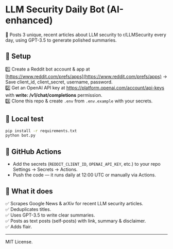 
# LLM Security Daily Bot (AI-enhanced)

🤖 Posts 3 unique, recent articles about LLM security to r/LLMSecurity every day, using GPT-3.5 to generate polished summaries.

## 🔷 Setup

1️⃣ Create a Reddit bot account & app at [https://www.reddit.com/prefs/apps](https://www.reddit.com/prefs/apps) → Save client_id, client_secret, username, password.  
2️⃣ Get an OpenAI API key at https://platform.openai.com/account/api-keys with **write: /v1/chat/completions** permission.  
3️⃣ Clone this repo & create `.env` from `.env.example` with your secrets.

## 🔷 Local test

```bash
pip install -r requirements.txt
python bot.py
```

## 🔷 GitHub Actions

- Add the secrets (`REDDIT_CLIENT_ID`, `OPENAI_API_KEY`, etc.) to your repo Settings → Secrets → Actions.
- Push the code — it runs daily at 12:00 UTC or manually via Actions.

## 🔷 What it does

✅ Scrapes Google News & arXiv for recent LLM security articles.  
✅ Deduplicates titles.  
✅ Uses GPT-3.5 to write clear summaries.  
✅ Posts as text posts (self-posts) with link, summary & disclaimer.  
✅ Adds flair.  

---

MIT License.

